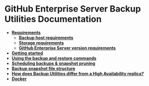 # GitHub Enterprise Server Backup Utilities Documentation

- **[Requirements](requirements.md)**
  - **[Backup host requirements](requirements.md#backup-host-requirements)**
  - **[Storage requirements](requirements.md#storage-requirements)**
  - **[GitHub Enterprise Server version requirements](requirements.md#github-enterprise-version-requirements)**
- **[Getting started](getting-started.md)**
- **[Using the backup and restore commands](usage.md)**
- **[Scheduling backups & snapshot pruning](scheduling-backups.md)**
- **[Backup snapshot file structure](backup-snapshot-file-structure.md)**
- **[How does Backup Utilities differ from a High Availability replica?](faq.md)**
- **[Docker](docker.md)**
